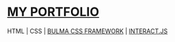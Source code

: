 # [MY PORTFOLIO](https://abimunoz.github.io/portfolio/)
HTML | CSS | [BULMA CSS FRAMEWORK](http://bulma.io/) | [INTERACT.JS](http://interactjs.io/)
